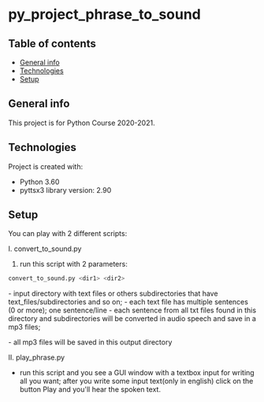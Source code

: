 # py_project_phrase_to_sound
## Table of contents
* [General info](#general-info)
* [Technologies](#technologies)
* [Setup](#setup)

## General info
This project is for Python Course 2020-2021.
	
## Technologies
Project is created with:
* Python 3.60
* pyttsx3 library version: 2.90
	
## Setup
You can play with 2 different scripts:

I. convert_to_sound.py
1. run this script with 2 parameters: 
```bash
convert_to_sound.py <dir1> <dir2>
```
<dir1> 
- input directory with text files or others subdirectories that have text_files/subdirectories and so on;
- each text file has multiple sentences (0 or more); one sentence/line
- each sentence from all txt files found in this directory and subdirectories will be converted in audio speech and save in a mp3 files;

<dir2> - all mp3 files will be saved in this output directory

II. play_phrase.py
- run this script and you see a GUI window with a textbox input for writing all you want; after you write some input text(only in english) click on the button Play and you'll hear the spoken text.
